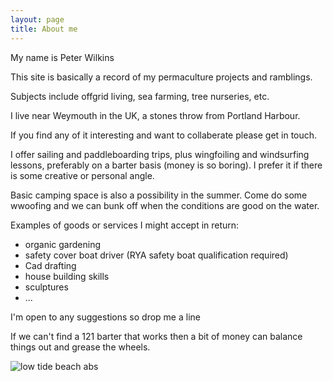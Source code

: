 ```yaml
---
layout: page
title: About me
---
```


My name is Peter Wilkins

This site is basically a record of my permaculture projects and ramblings.

Subjects include offgrid living, sea farming, tree nurseries, etc.

I live near Weymouth in the UK, a stones throw from Portland Harbour.

If you find any of it interesting and want to collaberate please get in touch.

I offer sailing and paddleboarding trips, plus wingfoiling and windsurfing lessons, preferably on a barter basis (money is so boring). I prefer it if there is some creative or personal angle.

Basic camping space is also a possibility in the summer. Come do some wwoofing and we can bunk off when the conditions are good on the water.

Examples of goods or services I might accept in return:
- organic gardening
- safety cover boat driver (RYA safety boat qualification required)
- Cad drafting
- house building skills
- sculptures
- ...

I'm open to any suggestions so drop me a line

If we can't find a 121 barter that works then a bit of money can balance things out and grease the wheels.

![low tide beach abs](https://i.imgur.com/eCkum2K.jpeg)
